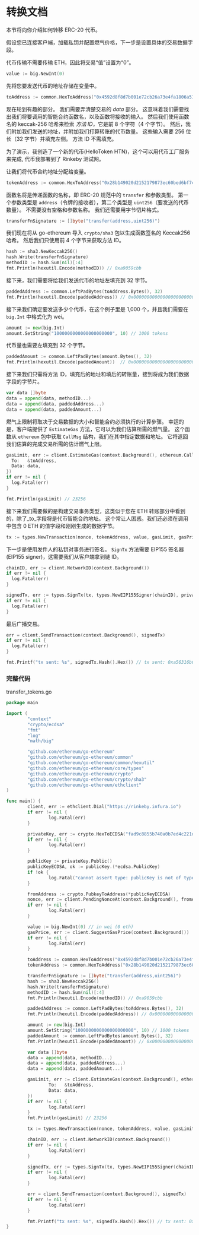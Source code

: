 # 转换文档

本节将向你介绍如何转移 ERC-20 代币。

假设您已连接客户端，加载私钥并配置燃气价格，下一步是设置具体的交易数据字段。

代币传输不需要传输 ETH，因此将交易“值”设置为“0”。

```go
value := big.NewInt(0)
```

先将您要发送代币的地址存储在变量中。

```go
toAddress := common.HexToAddress("0x4592d8f8d7b001e72cb26a73e4fa1806a51ac79d")
```

现在轮到有趣的部分。 我们需要弄清楚交易的 _data_ 部分。 这意味着我们需要找出我们将要调用的智能合约函数名，以及函数将接收的输入。 然后我们使用函数名的 keccak-256 哈希来检索 _方法 ID_，它是前 8 个字符（4 个字节）。 然后，我们附加我们发送的地址，并附加我们打算转账的代币数量。 这些输入需要 256 位长（32 字节）并填充左侧。 方法 ID 不需填充。

为了演示，我创造了一个新的代币(HelloToken HTN)，这个可以用代币工厂服务来完成, 代币我部署到了 Rinkeby 测试网。

让我们将代币合约地址分配给变量。

```go
tokenAddress := common.HexToAddress("0x28b149020d2152179873ec60bed6bf7cd705775d")
```

函数名将是传递函数的名称，即 ERC-20 规范中的 `transfer` 和参数类型。 第一个参数类型是 `address`（令牌的接收者），第二个类型是 `uint256`（要发送的代币数量）。 不需要没有空格和参数名称。 我们还需要用字节切片格式。

```go
transferFnSignature := []byte("transfer(address,uint256)")
```

我们现在将从 go-ethereum 导入 `crypto/sha3` 包以生成函数签名的 Keccak256 哈希。 然后我们只使用前 4 个字节来获取方法 ID。

```go
hash := sha3.NewKeccak256()
hash.Write(transferFnSignature)
methodID := hash.Sum(nil)[:4]
fmt.Println(hexutil.Encode(methodID)) // 0xa9059cbb
```

接下来，我们需要将给我们发送代币的地址左填充到 32 字节。

```go
paddedAddress := common.LeftPadBytes(toAddress.Bytes(), 32)
fmt.Println(hexutil.Encode(paddedAddress)) // 0x0000000000000000000000004592d8f8d7b001e72cb26a73e4fa1806a51ac79d
```

接下来我们确定要发送多少个代币，在这个例子里是 1,000 个，并且我们需要在 `big.Int` 中格式化为 wei。

```go
amount := new(big.Int)
amount.SetString("1000000000000000000000", 10) // 1000 tokens
```

代币量也需要左填充到 32 个字节。

```go
paddedAmount := common.LeftPadBytes(amount.Bytes(), 32)
fmt.Println(hexutil.Encode(paddedAmount))  // 0x00000000000000000000000000000000000000000000003635c9adc5dea00000
```

接下来我们只需将方法 ID，填充后的地址和填后的转账量，接到将成为我们数据字段的字节片。

```go
var data []byte
data = append(data, methodID...)
data = append(data, paddedAddress...)
data = append(data, paddedAmount...)
```

燃气上限制将取决于交易数据的大小和智能合约必须执行的计算步骤。 幸运的是，客户端提供了 `EstimateGas` 方法，它可以为我们估算所需的燃气量。 这个函数从 `ethereum` 包中获取 `CallMsg` 结构，我们在其中指定数据和地址。 它将返回我们估算的完成交易所需的估计燃气上限。

```go
gasLimit, err := client.EstimateGas(context.Background(), ethereum.CallMsg{
  To:   &toAddress,
  Data: data,
})
if err != nil {
  log.Fatal(err)
}

fmt.Println(gasLimit) // 23256
```

接下来我们需要做的是构建交易事务类型，这类似于您在 ETH 转账部分中看到的，除了_to_字段将是代币智能合约地址。 这个常让人困惑。我们还必须在调用中包含 0 ETH 的值字段和刚刚生成的数据字节。

```go
tx := types.NewTransaction(nonce, tokenAddress, value, gasLimit, gasPrice, data)
```

下一步是使用发件人的私钥对事务进行签名。 `SignTx` 方法需要 EIP155 签名器(EIP155 signer)，这需要我们从客户端拿到链 ID。

```go
chainID, err := client.NetworkID(context.Background())
if err != nil {
  log.Fatal(err)
}

signedTx, err := types.SignTx(tx, types.NewEIP155Signer(chainID), privateKey)
if err != nil {
  log.Fatal(err)
}
```

最后广播交易。

```go
err = client.SendTransaction(context.Background(), signedTx)
if err != nil {
  log.Fatal(err)
}

fmt.Printf("tx sent: %s", signedTx.Hash().Hex()) // tx sent: 0xa56316b637a94c4cc0331c73ef26389d6c097506d581073f927275e7a6ece0bc
```

### **完整代码**

transfer_tokens.go

```go
package main

import (
        "context"
        "crypto/ecdsa"
        "fmt"
        "log"
        "math/big"

        "github.com/ethereum/go-ethereum"
        "github.com/ethereum/go-ethereum/common"
        "github.com/ethereum/go-ethereum/common/hexutil"
        "github.com/ethereum/go-ethereum/core/types"
        "github.com/ethereum/go-ethereum/crypto"
        "github.com/ethereum/go-ethereum/crypto/sha3"
        "github.com/ethereum/go-ethereum/ethclient"
)

func main() {
        client, err := ethclient.Dial("https://rinkeby.infura.io")
        if err != nil {
                log.Fatal(err)
        }

        privateKey, err := crypto.HexToECDSA("fad9c8855b740a0b7ed4c221dbad0f33a83a49cad6b3fe8d5817ac83d38b6a19")
        if err != nil {
                log.Fatal(err)
        }

        publicKey := privateKey.Public()
        publicKeyECDSA, ok := publicKey.(*ecdsa.PublicKey)
        if !ok {
                log.Fatal("cannot assert type: publicKey is not of type *ecdsa.PublicKey")
        }

        fromAddress := crypto.PubkeyToAddress(*publicKeyECDSA)
        nonce, err := client.PendingNonceAt(context.Background(), fromAddress)
        if err != nil {
                log.Fatal(err)
        }

        value := big.NewInt(0) // in wei (0 eth)
        gasPrice, err := client.SuggestGasPrice(context.Background())
        if err != nil {
                log.Fatal(err)
        }

        toAddress := common.HexToAddress("0x4592d8f8d7b001e72cb26a73e4fa1806a51ac79d")
        tokenAddress := common.HexToAddress("0x28b149020d2152179873ec60bed6bf7cd705775d")

        transferFnSignature := []byte("transfer(address,uint256)")
        hash := sha3.NewKeccak256()
        hash.Write(transferFnSignature)
        methodID := hash.Sum(nil)[:4]
        fmt.Println(hexutil.Encode(methodID)) // 0xa9059cbb

        paddedAddress := common.LeftPadBytes(toAddress.Bytes(), 32)
        fmt.Println(hexutil.Encode(paddedAddress)) // 0x0000000000000000000000004592d8f8d7b001e72cb26a73e4fa1806a51ac79d

        amount := new(big.Int)
        amount.SetString("1000000000000000000000", 10) // 1000 tokens
        paddedAmount := common.LeftPadBytes(amount.Bytes(), 32)
        fmt.Println(hexutil.Encode(paddedAmount)) // 0x00000000000000000000000000000000000000000000003635c9adc5dea00000

        var data []byte
        data = append(data, methodID...)
        data = append(data, paddedAddress...)
        data = append(data, paddedAmount...)

        gasLimit, err := client.EstimateGas(context.Background(), ethereum.CallMsg{
                To:   &toAddress,
                Data: data,
        })
        if err != nil {
                log.Fatal(err)
        }
        fmt.Println(gasLimit) // 23256

        tx := types.NewTransaction(nonce, tokenAddress, value, gasLimit, gasPrice, data)

        chainID, err := client.NetworkID(context.Background())
        if err != nil {
                log.Fatal(err)
        }

        signedTx, err := types.SignTx(tx, types.NewEIP155Signer(chainID), privateKey)
        if err != nil {
                log.Fatal(err)
        }

        err = client.SendTransaction(context.Background(), signedTx)
        if err != nil {
                log.Fatal(err)
        }

        fmt.Printf("tx sent: %s", signedTx.Hash().Hex()) // tx sent: 0xa56316b637a94c4cc0331c73ef26389d6c097506d581073f927275e7a6ece0bc
}
```
